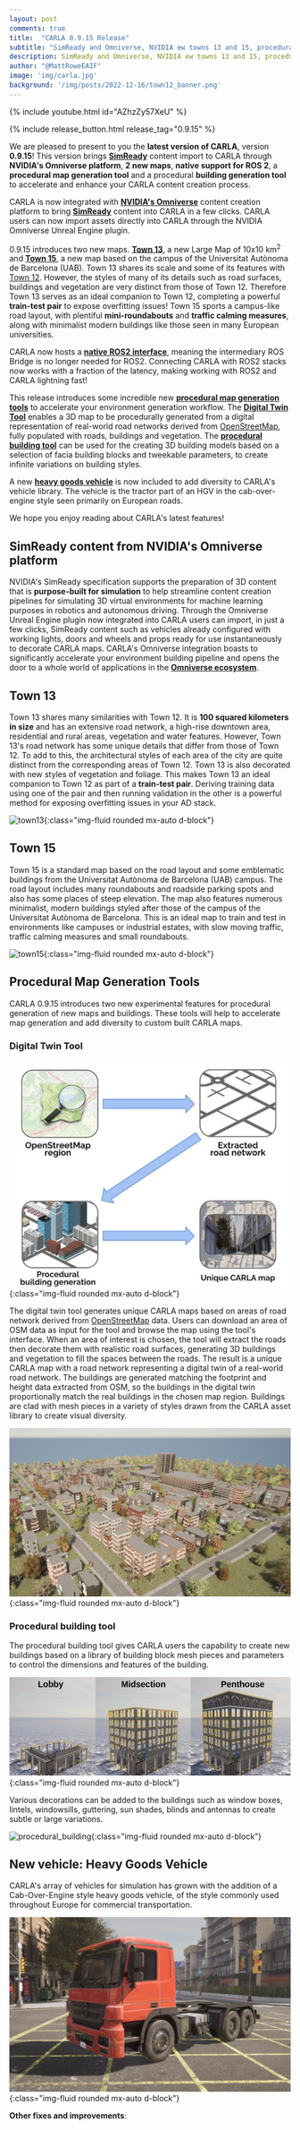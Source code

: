 ```yaml
---
layout: post
comments: true
title:  "CARLA 0.9.15 Release"
subtitle: "SimReady and Omniverse, NVIDIA ew towns 13 and 15, procedural map generation, native ROS 2 integration"
description: SimReady and Omniverse, NVIDIA ew towns 13 and 15, procedural map generation, native ROS 2 integration"
author: "@MattRoweEAIF"
image: 'img/carla.jpg'
background: '/img/posts/2022-12-16/town12_banner.png'
---
```


{% include youtube.html id="AZhzZy57XeU" %}

{% include release_button.html release_tag="0.9.15" %}

We are pleased to present to you the __latest version of CARLA__, version __0.9.15__! This version brings [__SimReady__](#simready-content-from-nvidias-omniverse) content import to CARLA through __NVIDIA's Omniverse platform__, __2 new maps__, __native support for ROS 2__, a __procedural map generation tool__ and a procedural __building generation tool__ to accelerate and enhance your CARLA content creation process.

CARLA is now integrated with [__NVIDIA's Omniverse__](https://www.nvidia.com/en-us/omniverse/) content creation platform to bring [__SimReady__](https://docs.omniverse.nvidia.com/simready/latest/index.html) content into CARLA in a few clicks. CARLA users can now import assets directly into CARLA through the NVIDIA Omniverse Unreal Engine plugin. 

0.9.15 introduces two new maps. [__Town 13__](#town-13), a new Large Map of 10x10 km<sup>2</sup> and [__Town 15__](#town-15), a new map based on the campus of the Universitat Autònoma de Barcelona (UAB). Town 13 shares its scale and some of its features with [Town 12](/2022/12/23/release-0.9.14/#town-12). However, the styles of many of its details such as road surfaces, buildings and vegetation are very distinct from those of Town 12. Therefore Town 13 serves as an ideal companion to Town 12, completing a powerful __train-test pair__ to expose overfitting issues! Town 15 sports a campus-like road layout, with plentiful __mini-roundabouts__ and __traffic calming measures__, along with minimalist modern buildings like those seen in many European universities.  

CARLA now hosts a [__native ROS2 interface__](#native-ros-2-interface), meaning the intermediary ROS Bridge is no longer needed for ROS2. Connecting CARLA with ROS2 stacks now works with a fraction of the latency, making working with ROS2 and CARLA lightning fast! 

This release introduces some incredible new [__procedural map generation tools__](#procedural-map-generation-tools) to accelerate your environment generation workflow. The [__Digital Twin Tool__](#digital-twin-tool) enables a 3D map to be procedurally generated from a digital representation of real-world road networks derived from [OpenStreetMap](https://www.openstreetmap.org), fully populated with roads, buildings and vegetation. The [__procedural building tool__](#procedural-building-tool) can be used for the creating 3D building models based on a selection of facia building blocks and tweekable parameters, to create infinite variations on building styles. 

A new [__heavy goods vehicle__](#heavy-goods-vehicle) is now included to add diversity to CARLA's vehicle library. The vehicle is the tractor part of an HGV in the cab-over-engine style seen primarily on European roads.

We hope you enjoy reading about CARLA's latest features!

## SimReady content from NVIDIA's Omniverse platform

NVIDIA's SimReady specification supports the preparation of 3D content that is __purpose-built for simulation__ to help streamline content creation pipelines for simulating 3D virtual environments for machine learning purposes in robotics and autonomous driving. Through the Omniverse Unreal Engine plugin now integrated into CARLA users can import, in just a few clicks, SimReady content such as vehicles already configured with working lights, doors and wheels and props ready for use instantaneously to decorate CARLA maps. CARLA's Omniverse integration boasts to significantly accelerate your environment building pipeline and opens the door to a whole world of applications in the [__Omniverse ecosystem__](https://www.nvidia.com/en-us/omniverse/ecosystem/). 

## Town 13

Town 13 shares many similarities with Town 12. It is __100 squared kilometers in size__ and has an extensive road network, a high-rise downtown area, residential and rural areas, vegetation and water features. However, Town 13's road network has some unique details that differ from those of Town 12. To add to this, the architectural styles of each area of the city are quite distinct from the corresponding areas of Town 12. Town 13 is also decorated with new styles of vegetation and foliage. This makes Town 13 an ideal companion to Town 12 as part of a __train-test pair__. Deriving training data using one of the pair and then running validation in the other is a powerful method for exposing overfitting issues in your AD stack.

![town13](/img/posts/2023-06-30/town13montage.webp){:class="img-fluid rounded mx-auto d-block"}

## Town 15

Town 15 is a standard map based on the road layout and some emblematic buildings from the Universitat Autònoma de Barcelona (UAB) campus. The road layout includes many roundabouts and roadside parking spots and also has some places of steep elevation. The map also features numerous minimalist, modern buildings styled after those of the campus of the Universitat Autònoma de Barcelona. This is an ideal map to train and test in environments like campuses or industrial estates, with slow moving traffic, traffic calming measures and small roundabouts. 

![town15](/img/posts/2023-06-30/town15montage.webp){:class="img-fluid rounded mx-auto d-block"}

## Procedural Map Generation Tools

CARLA 0.9.15 introduces two new experimental features for procedural generation of new maps and buildings. These tools will help to accelerate map generation and add diversity to custom built CARLA maps. 

### Digital Twin Tool

![digital_twin](/img/posts/2023-06-30/digital_twin.jpg){:class="img-fluid rounded mx-auto d-block"}

The digital twin tool generates unique CARLA maps based on areas of road network derived from [OpenStreetMap](https://www.openstreetmap.org) data. Users can download an area of OSM data as input for the tool and browse the map using the tool's interface. When an area of interest is chosen, the tool will extract the roads then decorate them with realistic road surfaces, generating 3D buildings and vegetation to fill the spaces between the roads. The result is a unique CARLA map with a road network representing a digital twin of a real-world road network. The buildings are generated matching the footprint and height data extracted from OSM, so the buildings in the digital twin proportionally match the real buildings in the chosen map region. Buildings are clad with mesh pieces in a variety of styles drawn from the CARLA asset library to create visual diversity. 

![digital_twin_map](/img/posts/2023-06-30/digital_twin_map.png){:class="img-fluid rounded mx-auto d-block"}

### Procedural building tool

The procedural building tool gives CARLA users the capability to create new buildings based on a library of building block mesh pieces and parameters to control the dimensions and features of the building.  

![procedural_building](/img/posts/2023-06-30/pb_building_parts.png){:class="img-fluid rounded mx-auto d-block"}

Various decorations can be added to the buildings such as window boxes, lintels, windowsills, guttering, sun shades, blinds and antennas to create subtle or large variations.

![procedural_building](/img/posts/2023-06-30/pb_detail_variations.webp){:class="img-fluid rounded mx-auto d-block"}

## New vehicle: Heavy Goods Vehicle

CARLA's array of vehicles for simulation has grown with the addition of a Cab-Over-Engine style heavy goods vehicle, of the style commonly used throughout Europe for commercial transportation. 

![hgv](/img/posts/2022-12-16/6_wheel_truck.png){:class="img-fluid rounded mx-auto d-block"}

__Other fixes and improvements__:




